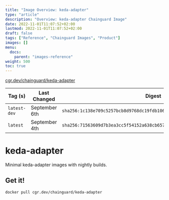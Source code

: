 ```yaml
---
title: "Image Overview: keda-adapter"
type: "article"
description: "Overview: keda-adapter Chainguard Image"
date: 2022-11-01T11:07:52+02:00
lastmod: 2022-11-01T11:07:52+02:00
draft: false
tags: ["Reference", "Chainguard Images", "Product"]
images: []
menu:
  docs:
    parent: "images-reference"
weight: 500
toc: true
---
```


[cgr.dev/chainguard/keda-adapter](https://github.com/chainguard-images/images/tree/main/images/keda-adapter)

| Tag (s)       | Last Changed  | Digest                                                                    |
|---------------|---------------|---------------------------------------------------------------------------|
|  `latest-dev` | September 6th | `sha256:1c138e709c5257bcb8d9768dc19fdb10603391131a06e526c0a9f199874b7103` |
|  `latest`     | September 4th | `sha256:71563609d7b3ea3cc5f54152a638cb657adf94b19a068c4439df87a76c0bb557` |

# keda-adapter

Minimal keda-adapter images with nightly builds.

## Get it!

```shell
docker pull cgr.dev/chainguard/keda-adapter
```
